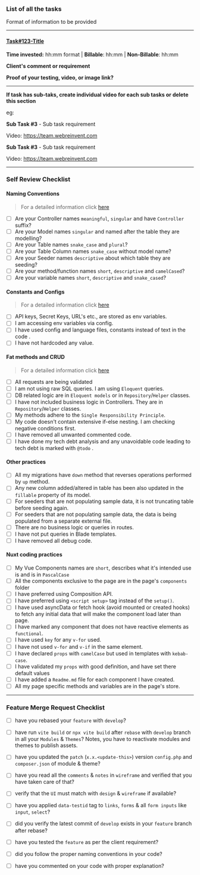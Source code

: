 <!-- PLEASE READ THE FOLLOWING INSTRUCTIONS -->

<!--
Make sure you provide all information and followed all the steps. Then only submit the Merge Request
-->

### List of all the tasks

Format of information to be provided

---

#### [Task#123-Title](https://team.webreinvent.com)
**Time invested:** hh:mm format | **Billable**: hh:mm | **Non-Billable**: hh:mm

**Client's comment or requirement**

**Proof of your testing, video, or image link?**

---
**If task has sub-taks, create individual video for each sub tasks or delete this section**

eg:

**Sub Task #3** - Sub task requirement

Video: https://team.webreinvent.com

**Sub Task #3** - Sub task requirement

Video: https://team.webreinvent.com

---

### Self Review Checklist

#### Naming Conventions
> For a detailed information click [here](https://docs.vaah.dev/guide/code#naming-conventions)

- [ ] Are your Controller names `meaningful`, `singular` and have `Controller` suffix?
- [ ] Are your Model names `singular` and named after the table they are modelling?
- [ ] Are your Table names `snake_case` and `plural`?
- [ ] Are your Table Column names `snake_case` without model name?
- [ ] Are your Seeder names `descriptive` about which table they are seeding?
- [ ] Are your method/function names `short`, `descriptive` and `camelCased`?
- [ ] Are your variable names `short`, `descriptive` and `snake_cased`?

#### Constants and Configs
> For a detailed information click [here](https://docs.vaah.dev/guide/code#naming-conventions)

- [ ] API keys, Secret Keys, URL's etc., are stored as env variables.
- [ ] I am accessing env variables via config.
- [ ] I have used config and language files, constants instead of text in the code .
- [ ] I have not hardcoded any value.

#### Fat methods  and CRUD
> For a detailed information click [here](https://docs.vaah.dev/guide/code#laravel-community-guidelines-for-good-coding-practices)

- [ ] All requests are being validated
- [ ] I am not using raw SQL queries. I am using `Eloquent` queries.
- [ ] DB related logic are in `Eloquent models` or in `Repository`/`Helper` classes.
- [ ] I have not included business logic in Controllers. They are in `Repository`/`Helper` classes.
- [ ] My methods adhere to the `Single Responsibility Principle`.
- [ ] My code doesn't contain extensive if-else nesting. I am checking negative conditions first.
- [ ] I have removed all unwanted commented code.
- [ ] I have done my tech debt analysis and any unavoidable code leading to tech debt is marked with `@todo` .

#### Other practices

- [ ] All my migrations have `down` method that reverses operations performed by `up` method.
- [ ] Any new column added/altered in table has been also updated in the `fillable` property of its model.
- [ ] For seeders that are not populating sample data, it is not truncating table before seeding again.
- [ ] For seeders that are not populating sample data, the data is being populated from a separate external file.
- [ ] There are no business logic or queries in routes.
- [ ] I have not put queries in Blade templates.
- [ ] I have removed all debug code.

#### Nuxt coding practices

- [ ] My Vue Components names are `short`, describes what it's intended use is and is in `PascalCase`
- [ ] All the components exclusive to the page are in the page's `components` folder
- [ ] I have preferred using Composition API.
- [ ] I have preferred using `<script setup>` tag instead of the `setup()`.
- [ ] I have used asyncData or fetch hook (avoid mounted or created hooks) to fetch any initial data that will make the component load later than page.
- [ ] I have marked any component that does not have reactive elements as `functional`.
- [ ] I have used `key` for any `v-for` used.
- [ ] I have not used `v-for` and `v-if` in the same element.
- [ ] I have declared `props` with `camelCase` but used in templates with `kebab-case`.
- [ ] I have validated my `props` with good definition, and have set there default values
- [ ] I have added a `Readme.md` file for each component I have created.
- [ ] All my page specific methods and variables are in the page's store.

---

### Feature Merge Request Checklist

- [ ] have you rebased your `feature` with `develop`?
- [ ] have run `vite build` or `npx vite build` after `rebase` with `develop` branch in all your `Modules` & `Themes`? Notes, you have to reactivate modules and themes to publish assets.
- [ ] have you updated the `patch` (`x.x.<update-this>`) version `config.php` and `composer.json` of module & theme?
- [ ] have you read all the `comments` & `notes` in `wireframe` and verified that you have taken care of that?
- [ ] verify that the `UI` must match with `design` & `wireframe` if available?
- [ ] have you applied `data-testid` tag to `links`, `forms` & all `form inputs` like `input`, `select`?
- [ ] did you verify the latest commit of `develop` exists in your `feature` branch after rebase?
- [ ] have you tested the `feature` as per the client requirement?
- [ ] did you follow the proper naming conventions in your code?
- [ ] have you commented on your code with proper explanation?



